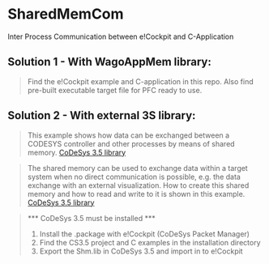 # SharedMemCom
Inter Process Communication between e!Cockpit and C-Application

## Solution 1 - With WagoAppMem library:
>Find the e!Cockpit example and C-application in this repo. Also find pre-built executable target file for PFC ready to use.

## Solution 2 - With external 3S library:

>This example shows how data can be exchanged between a CODESYS controller and other processes by means of shared memory.
[CoDeSys 3.5 library](https://store.codesys.com/shared-memory-communication.html)

>The shared memory can be used to exchange data within a target system when no direct communication is possible, e.g. the data exchange with an external visualization. How to create this shared memory and how to read and write to it is shown in this example.
[CoDeSys 3.5 library](https://store.codesys.com/shared-memory.html)

>*** CoDeSys 3.5 must be installed *** 
>1. Install the .package with e!Cockpit (CoDeSys Packet Manager)
>2. Find the CS3.5 project and C examples in the installation directory
>3. Export the Shm.lib in CoDeSys 3.5 and import in to e!Cockpit
